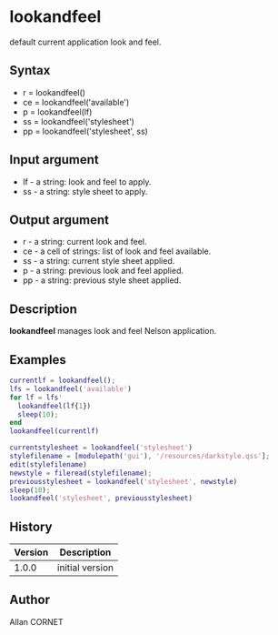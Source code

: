 

# lookandfeel

default current application look and feel.

## Syntax

- r = lookandfeel()
- ce = lookandfeel('available')
- p = lookandfeel(lf)
- ss = lookandfeel('stylesheet')
- pp = lookandfeel('stylesheet', ss)

## Input argument

 - lf - a string: look and feel to apply.
 - ss - a string: style sheet to apply.

## Output argument

 - r - a string: current look and feel.
 - ce - a cell of strings: list of look and feel available.
 - ss - a string: current style sheet applied.
 - p - a string: previous look and feel applied.
 - pp - a string: previous style sheet applied.

## Description


  <p><b>lookandfeel</b> manages look and feel Nelson application.</p>


## Examples

```matlab
currentlf = lookandfeel();
lfs = lookandfeel('available')
for lf = lfs'
  lookandfeel(lf{1})
  sleep(10);
end
lookandfeel(currentlf)
```
```matlab
currentstylesheet = lookandfeel('stylesheet')
stylefilename = [modulepath('gui'), '/resources/darkstyle.qss'];
edit(stylefilename)
newstyle = fileread(stylefilename);
previousstylesheet = lookandfeel('stylesheet', newstyle)
sleep(10);
lookandfeel('stylesheet', previousstylesheet)
```

## History

|Version|Description|
|------|------|
|1.0.0|initial version|


## Author

Allan CORNET



